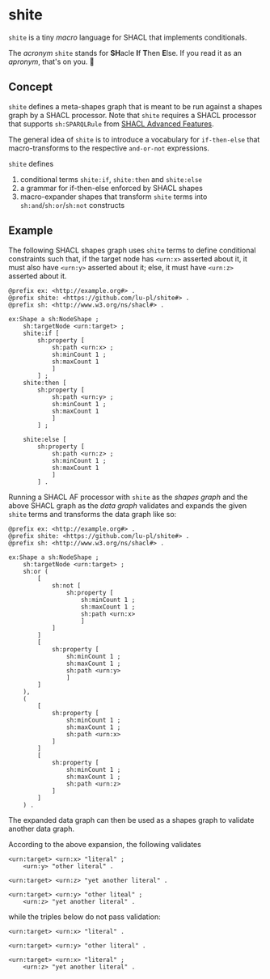 # shite

`shite` is a tiny *macro* language for SHACL that implements conditionals.

The *acronym* `shite` stands for **SH**acle **I**f **T**hen **E**lse. If you read it as an *apronym*, that's on you. 🤭

## Concept

`shite` defines a meta-shapes graph that is meant to be run against a shapes graph by a SHACL processor. Note that `shite` requires a SHACL processor that supports `sh:SPARQLRule` from [SHACL Advanced Features](https://www.w3.org/TR/shacl-af/#rules).

The general  idea of `shite` is to introduce a vocabulary for `if-then-else` that macro-transforms to the respective `and-or-not` expressions.

`shite` defines

1. conditional terms `shite:if`, `shite:then` and `shite:else`
2. a grammar for if-then-else enforced by SHACL shapes
3. macro-expander shapes that transform `shite` terms into `sh:and`/`sh:or`/`sh:not` constructs

## Example

The following SHACL shapes graph uses `shite` terms to define conditional constraints such that, if the target node has `<urn:x>` asserted about it, it must also have `<urn:y>` asserted about it; else, it must have `<urn:z>` asserted about it.

```turtle
@prefix ex: <http://example.org#> .
@prefix shite: <https://github.com/lu-pl/shite#> .
@prefix sh: <http://www.w3.org/ns/shacl#> .

ex:Shape a sh:NodeShape ;
	sh:targetNode <urn:target> ;
	shite:if [
		sh:property [
			sh:path <urn:x> ;
			sh:minCount 1 ;
			sh:maxCount 1
			]
		] ;
	shite:then [
		sh:property [
			sh:path <urn:y> ;
			sh:minCount 1 ;
			sh:maxCount 1
			]
		] ;

	shite:else [
		sh:property [
			sh:path <urn:z> ;
			sh:minCount 1 ;
			sh:maxCount 1
			]
		] .

```

Running a SHACL AF processor with `shite` as the *shapes graph* and the above SHACL graph as the *data graph* validates and expands the given `shite` terms and transforms the data graph like so:

```turtle
@prefix ex: <http://example.org#> .
@prefix shite: <https://github.com/lu-pl/shite#> .
@prefix sh: <http://www.w3.org/ns/shacl#> .

ex:Shape a sh:NodeShape ;
	sh:targetNode <urn:target> ;
	sh:or (
		[
			sh:not [
				sh:property [
					sh:minCount 1 ;
					sh:maxCount 1 ;
					sh:path <urn:x>
					]
			]
		]
		[
			sh:property [
				sh:minCount 1 ;
				sh:maxCount 1 ;
				sh:path <urn:y>
				]
		]
	),
	(
		[
			sh:property [
				sh:minCount 1 ;
				sh:maxCount 1 ;
				sh:path <urn:x>
			]
		]
		[
			sh:property [
				sh:minCount 1 ;
				sh:maxCount 1 ;
				sh:path <urn:z>
			]
		]
	) .
```

The expanded data graph can then be used as a shapes graph to validate another data graph.

According to the above expansion, the following validates

```turtle
<urn:target> <urn:x> "literal" ;
	<urn:y> "other literal" .
```

```turtle
<urn:target> <urn:z> "yet another literal" .
```

```turtle
<urn:target> <urn:y> "other liteal" ;
	<urn:z> "yet another literal" .
```

while the triples below do not pass validation:

```turtle
<urn:target> <urn:x> "literal" .
```

```turtle
<urn:target> <urn:y> "other literal" .
```

```turtle
<urn:target> <urn:x> "literal" ;
	<urn:z> "yet another literal" .
```

